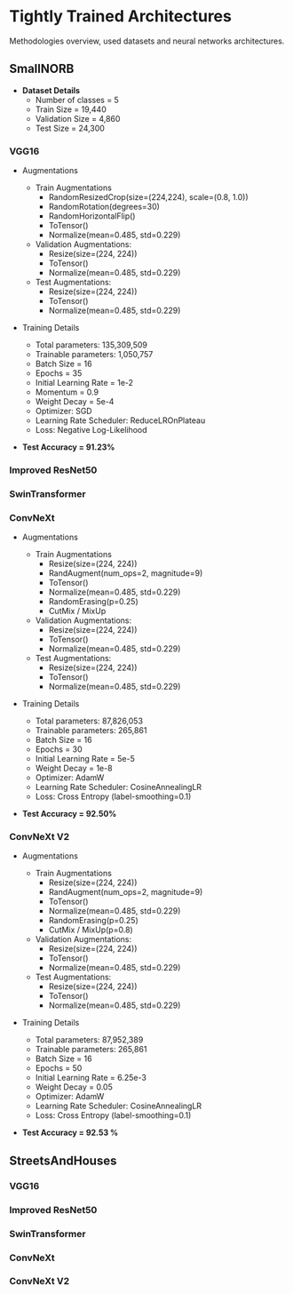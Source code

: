 # Tightly Trained Architectures
Methodologies overview, used datasets and neural networks architectures.

## SmallNORB
* **Dataset Details**
    - Number of classes = 5
    - Train Size = 19,440
    - Validation Size = 4,860
    - Test Size = 24,300

### VGG16
- Augmentations
    - Train Augmentations
        - RandomResizedCrop(size=(224,224), scale=(0.8, 1.0))
        - RandomRotation(degrees=30)
        - RandomHorizontalFlip()
        - ToTensor()
        - Normalize(mean=0.485, std=0.229)
    - Validation Augmentations:
        - Resize(size=(224, 224))
        - ToTensor()
        - Normalize(mean=0.485, std=0.229)
    - Test Augmentations:
        - Resize(size=(224, 224))
        - ToTensor()
        - Normalize(mean=0.485, std=0.229)

- Training Details
    - Total parameters: 135,309,509
    - Trainable parameters: 1,050,757
    - Batch Size = 16
    - Epochs = 35
    - Initial Learning Rate = 1e-2
    - Momentum = 0.9
    - Weight Decay = 5e-4
    - Optimizer: SGD
    - Learning Rate Scheduler: ReduceLROnPlateau
    - Loss: Negative Log-Likelihood

- **Test Accuracy = 91.23%**

### Improved ResNet50

### SwinTransformer

### ConvNeXt
- Augmentations
    - Train Augmentations
        - Resize(size=(224, 224))
        - RandAugment(num_ops=2, magnitude=9)
        - ToTensor()
        - Normalize(mean=0.485, std=0.229)
        - RandomErasing(p=0.25)
        - CutMix / MixUp
    - Validation Augmentations:
        - Resize(size=(224, 224))
        - ToTensor()
        - Normalize(mean=0.485, std=0.229)
    - Test Augmentations:
        - Resize(size=(224, 224))
        - ToTensor()
        - Normalize(mean=0.485, std=0.229)

- Training Details
    - Total parameters: 87,826,053
    - Trainable parameters: 265,861
    - Batch Size = 16
    - Epochs = 30
    - Initial Learning Rate = 5e-5
    - Weight Decay = 1e-8
    - Optimizer: AdamW
    - Learning Rate Scheduler: CosineAnnealingLR
    - Loss: Cross Entropy (label-smoothing=0.1)

- **Test Accuracy = 92.50%**

### ConvNeXt V2
- Augmentations
    - Train Augmentations
        - Resize(size=(224, 224))
        - RandAugment(num_ops=2, magnitude=9)
        - ToTensor()
        - Normalize(mean=0.485, std=0.229)
        - RandomErasing(p=0.25)
        - CutMix / MixUp(p=0.8)
    - Validation Augmentations:
        - Resize(size=(224, 224))
        - ToTensor()
        - Normalize(mean=0.485, std=0.229)
    - Test Augmentations:
        - Resize(size=(224, 224))
        - ToTensor()
        - Normalize(mean=0.485, std=0.229)

- Training Details
    - Total parameters: 87,952,389
    - Trainable parameters: 265,861
    - Batch Size = 16
    - Epochs = 50
    - Initial Learning Rate = 6.25e-3
    - Weight Decay = 0.05
    - Optimizer: AdamW
    - Learning Rate Scheduler: CosineAnnealingLR
    - Loss: Cross Entropy (label-smoothing=0.1)

- **Test Accuracy = 92.53 %**

## StreetsAndHouses

### VGG16
### Improved ResNet50
### SwinTransformer
### ConvNeXt
### ConvNeXt V2

